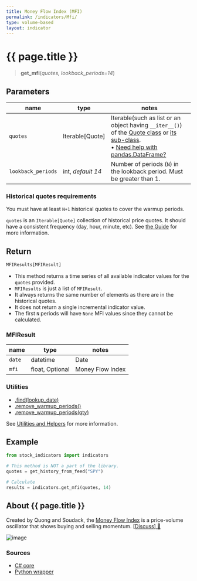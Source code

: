 ```yaml
---
title: Money Flow Index (MFI)
permalink: /indicators/Mfi/
type: volume-based
layout: indicator
---
```


# {{ page.title }}

><span class="indicator-syntax">**get_mfi**(*quotes, lookback_periods=14*)</span>

## Parameters

| name | type | notes
| -- |-- |--
| `quotes` | Iterable[Quote] | Iterable(such as list or an object having `__iter__()`) of the [Quote class]({{site.baseurl}}/guide/#historical-quotes) or [its sub-class]({{site.baseurl}}/guide/#using-custom-quote-classes). <br><span class='qna-dataframe'> • [Need help with pandas.DataFrame?]({{site.baseurl}}/guide/#using-pandasdataframe)</span>
| `lookback_periods` | int, *default 14* | Number of periods (`N`) in the lookback period.  Must be greater than 1.

### Historical quotes requirements

You must have at least `N+1` historical quotes to cover the warmup periods.

`quotes` is an `Iterable[Quote]` collection of historical price quotes.  It should have a consistent frequency (day, hour, minute, etc).  See [the Guide]({{site.baseurl}}/guide/#historical-quotes) for more information.

## Return

```python
MFIResults[MFIResult]
```

- This method returns a time series of all available indicator values for the `quotes` provided.
- `MFIResults` is just a list of `MFIResult`.
- It always returns the same number of elements as there are in the historical quotes.
- It does not return a single incremental indicator value.
- The first `N` periods will have `None` MFI values since they cannot be calculated.

### MFIResult

| name | type | notes
| -- |-- |--
| `date` | datetime | Date
| `mfi` | float, Optional | Money Flow Index

### Utilities

- [.find(lookup_date)]({{site.baseurl}}/utilities#find-indicator-result-by-date)
- [.remove_warmup_periods()]({{site.baseurl}}/utilities#remove-warmup-periods)
- [.remove_warmup_periods(qty)]({{site.baseurl}}/utilities#remove-warmup-periods)

See [Utilities and Helpers]({{site.baseurl}}/utilities#utilities-for-indicator-results) for more information.

## Example

```python
from stock_indicators import indicators

# This method is NOT a part of the library.
quotes = get_history_from_feed("SPY")

# Calculate
results = indicators.get_mfi(quotes, 14)
```

## About {{ page.title }}

Created by Quong and Soudack, the [Money Flow Index](https://en.wikipedia.org/wiki/Money_flow_index) is a price-volume oscillator that shows buying and selling momentum.
[[Discuss] &#128172;]({{site.dotnet.repo}}/discussions/247 "Community discussion about this indicator")

![image]({{site.dotnet.charts}}/Mfi.png)

### Sources

- [C# core]({{site.dotnet.src}}/m-r/Mfi/Mfi.Series.cs)
- [Python wrapper]({{site.python.src}}/mfi.py)
